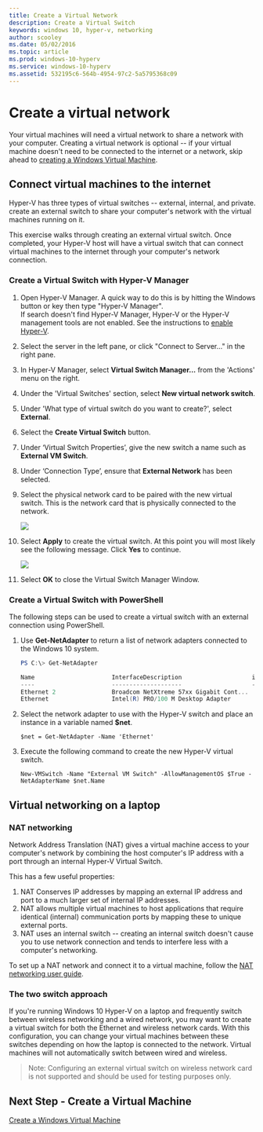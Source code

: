 ```yaml
---
title: Create a Virtual Network 
description: Create a Virtual Switch 
keywords: windows 10, hyper-v, networking
author: scooley
ms.date: 05/02/2016
ms.topic: article
ms.prod: windows-10-hyperv
ms.service: windows-10-hyperv
ms.assetid: 532195c6-564b-4954-97c2-5a5795368c09
---
```


# Create a virtual network

Your virtual machines will need a virtual network to share a network with your computer.  Creating a virtual network is optional -- if your virtual machine doesn't need to be connected to the internet or a network, skip ahead to [creating a Windows Virtual Machine](create-virtual-machine.md).


## Connect virtual machines to the internet

Hyper-V has three types of virtual switches -- external, internal, and private. create an external switch to share your computer's network with the virtual machines running on it.

This exercise walks through creating an external virtual switch. Once completed, your Hyper-V host will have a virtual switch that can  connect virtual machines to the internet through your computer's network connection. 

### Create a Virtual Switch with Hyper-V Manager

1. Open Hyper-V Manager.  A quick way to do this is by hitting the Windows button or key then type "Hyper-V Manager".  
If search doesn't find Hyper-V Manager, Hyper-V or the Hyper-V management tools are not enabled.  See the instructions to [enable Hyper-V](enable-hyper-v.md).

2. Select the server in the left pane, or click "Connect to Server..." in the right pane.

3. In Hyper-V Manager, select **Virtual Switch Manager...** from the 'Actions' menu on the right. 

4. Under the 'Virtual Switches' section, select **New virtual network switch**.

5. Under 'What type of virtual switch do you want to create?', select **External**.

6. Select the **Create Virtual Switch** button.

7. Under ‘Virtual Switch Properties’, give the new switch a name such as **External VM Switch**.

8. Under ‘Connection Type’, ensure that **External Network** has been selected.

9. Select the physical network card to be paired with the new virtual switch. This is the network card that is physically connected to the network.  

	![](media/newSwitch_upd.png)

10. Select **Apply** to create the virtual switch. At this point you will most likely see the following message. Click **Yes** to continue.

	![](media/pen_changes_upd.png)  

11. Select **OK** to close the Virtual Switch Manager Window.


### Create a Virtual Switch with PowerShell

The following steps can be used to create a virtual switch with an external connection using PowerShell. 

1. Use **Get-NetAdapter** to return a list of network adapters connected to the Windows 10 system.

	```powershell
	PS C:\> Get-NetAdapter

	Name                      InterfaceDescription                    ifIndex Status       MacAddress             LinkSpeed
	----                      --------------------                    ------- ------       ----------             ---------
	Ethernet 2                Broadcom NetXtreme 57xx Gigabit Cont...       5 Up           BC-30-5B-A8-C1-7F         1 Gbps
	Ethernet                  Intel(R) PRO/100 M Desktop Adapter            3 Up           00-0E-0C-A8-DC-31        10 Mbps  
	```

2. Select the network adapter to use with the Hyper-V switch and place an instance in a variable named **$net**.

	```
	$net = Get-NetAdapter -Name 'Ethernet'
	```

3. Execute the following command to create the new Hyper-V virtual switch.

	```
	New-VMSwitch -Name "External VM Switch" -AllowManagementOS $True -NetAdapterName $net.Name
	```

## Virtual networking on a laptop

### NAT networking
Network Address Translation (NAT) gives a virtual machine access to your computer's network by combining the host computer's IP address with a port through an internal Hyper-V Virtual Switch.

This has a few useful properties:
1. NAT Conserves IP addresses by mapping an external IP address and port to a much larger set of internal IP addresses. 
2. NAT allows multiple virtual machines to host applications that require identical (internal) communication ports by mapping these to unique external ports.
3. NAT uses an internal switch -- creating an internal switch doesn't cause you to use network connection and tends to interfere less with a computer's networking.

To set up a NAT network and connect it to a virtual machine, follow the [NAT networking user guide](../user-guide/setup-nat-network.md).

### The two switch approach
If you're running Windows 10 Hyper-V on a laptop and frequently switch between wireless networking and a wired network, you may want to create a virtual switch for both the Ethernet and wireless network cards. With this configuration, you can change your virtual machines between these switches depending on how the laptop is connected to the network. Virtual machines will not automatically switch between wired and wireless.
>Note: Configuring an external virtual switch on wireless network card is not supported and should be used for testing purposes only.  


## Next Step - Create a Virtual Machine
[Create a Windows Virtual Machine](create-virtual-machine.md)
